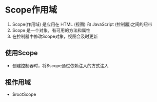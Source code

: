 # Scope作用域
  1. Scope(作用域) 是应用在 HTML (视图) 和 JavaScript (控制器)之间的纽带
  2. Scope 是一个对象，有可用的方法和属性
  3. 在控制器中修改Scope对象，视图会及时更新

## 使用Scope
  - 创建控制器时，将$scope通过依赖注入的方式注入

## 根作用域
  - $rootScope